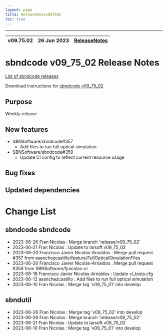 ```yaml
---
layout: page
title: ReleaseNotes097502
toc: true
---
```


-----------------------------------------------------------------------------
| v09.75.02 | 26 Jun 2023 | [ReleaseNotes](ReleaseNotes097502.html) |
| --- | --- | --- |



sbndcode v09_75_02 Release Notes
=======================================================================================

[List of sbndcode releases](List_of_SBND_code_releases.html)

Download instructions for [sbndcode v09_75_02](http://scisoft.fnal.gov/scisoft/bundles/sbnd/v09_75_02/sbndcode-v09_75_02.html)

Purpose
---------------------------------------------------
Weekly release

New features
---------------------------------------------------
- SBNSoftware/sbndcode#357
  - Add files to run full optical simulation
- SBNSoftware/sbndcode#359
  - Update CI config to reflect current resource usage

Bug fixes
---------------------------------------------------

Updated dependencies
---------------------------------------------------

Change List
==========================================

sbndcode sbndcode
---------------------------------------------------

* 2023-06-26  Fran Nicolas : Merge branch 'release/v09_75_02'
* 2023-06-21  Fran Nicolas : Update to larsoft v09_75_02
* 2023-06-20  Francisco Javier Nicolás-Arnaldos : Merge pull request #357 from asanchezcastillo/feature/FullOpticalSimulationFiles
* 2023-06-20  Francisco Javier Nicolás-Arnaldos : Merge pull request #359 from SBNSoftware/fjnicolas-ci
* 2023-06-16  Francisco Javier Nicolás-Arnaldos : Update ci_tests.cfg
* 2023-06-12  asanchezcastillo : Add files to run full optical simulation
* 2023-06-10  Fran Nicolas : Merge tag 'v09_75_01' into develop

sbndutil
---------------------------------------------------

* 2023-06-26  Fran Nicolas : Merge tag 'v09_75_02' into develop
* 2023-06-26  Fran Nicolas : Merge branch 'release/v09_75_02'
* 2023-06-21  Fran Nicolas : Update to larsoft v09_75_02
* 2023-06-10  Fran Nicolas : Merge tag 'v09_75_01' into develop
